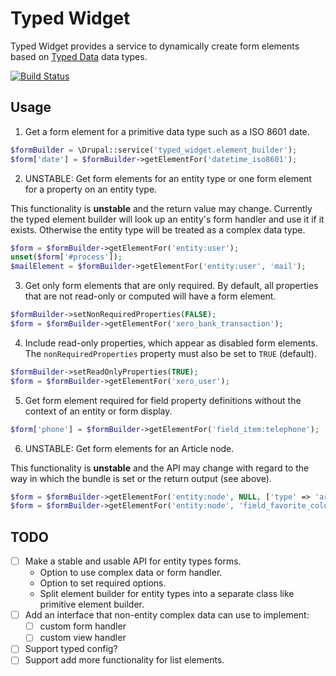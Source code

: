 # Typed Widget

Typed Widget provides a service to dynamically create form elements based on [Typed Data](https://www.drupal.org/node/1794140) data types.

[![Build Status](https://travis-ci.org/mradcliffe/typed_widget.svg?branch=8.x-1.x)](https://travis-ci.org/mradcliffe/typed_widget)

## Usage

1. Get a form element for a primitive data type such as a ISO 8601 date.

```php
$formBuilder = \Drupal::service('typed_widget.element_builder');
$form['date'] = $formBuilder->getElementFor('datetime_iso8601');
```

2. UNSTABLE: Get form elements for an entity type or one form element for a property on an entity type.

This functionality is **unstable** and the return value may change. Currently the typed element builder will look up an entity's form handler and use it if it exists. Otherwise the entity type will be treated as a complex data type.

```php
$form = $formBuilder->getElementFor('entity:user');
unset($form['#process']);
$mailElement = $formBuilder->getElementFor('entity:user', 'mail');
```

3. Get only form elements that are only required. By default, all properties that are not read-only or computed will have a form element.

```php
$formBuilder->setNonRequiredProperties(FALSE);
$form = $formBuilder->getElementFor('xero_bank_transaction');
```

4. Include read-only properties, which appear as disabled form elements. The `nonRequiredProperties` property must also be set to `TRUE` (default).

```php
$formBuilder->setReadOnlyProperties(TRUE);
$form = $formBuilder->getElementFor('xero_user');
```

5. Get form element required for field property definitions without the context of an entity or form display.

```php
$form['phone'] = $formBuilder->getElementFor('field_item:telephone');
```

6. UNSTABLE: Get form elements for an Article node.

This functionality is **unstable** and the API may change with regard to the way in which the bundle is set or the return output (see above).

```php
$form = $formBuilder->getElementFor('entity:node', NULL, ['type' => 'article']);
$form = $formBuilder->getElementFor('entity:node', 'field_favorite_color', ['type' => 'article']);
```

## TODO

* [ ] Make a stable and usable API for entity types forms.
	* Option to use complex data or form handler.
	* Option to set required options.
	* Split element builder for entity types into a separate class like primitive element builder.
* [ ] Add an interface that non-entity complex data can use to implement:
	* [ ] custom form handler
	* [ ] custom view handler
* [ ] Support typed config?
* [ ] Support add more functionality for list elements.
